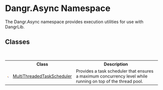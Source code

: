 # Dangr.Async Namespace
 

The Dangr.Async namespace provides execution utilities for use with DangrLib.


## Classes
&nbsp;<table><tr><th></th><th>Class</th><th>Description</th></tr><tr><td>![Public class](media/pubclass.gif "Public class")</td><td><a href="T_Dangr_Async_MultiThreadedTaskScheduler">MultiThreadedTaskScheduler</a></td><td>
Provides a task scheduler that ensures a maximum concurrency level while running on top of the thread pool.</td></tr></table>&nbsp;
